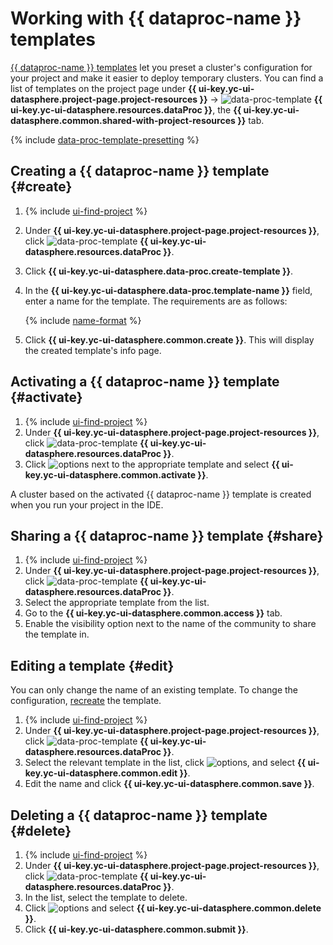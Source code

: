 # Working with {{ dataproc-name }} templates

[{{ dataproc-name }} templates](../concepts/data-proc-template.md) let you preset a cluster's configuration for your project and make it easier to deploy temporary clusters. You can find a list of templates on the project page under **{{ ui-key.yc-ui-datasphere.project-page.project-resources }}** → ![data-proc-template](../../_assets/datasphere/data-proc-template.svg) **{{ ui-key.yc-ui-datasphere.resources.dataProc }}**, the **{{ ui-key.yc-ui-datasphere.common.shared-with-project-resources }}** tab.

{% include [data-proc-template-presetting](../../_includes/datasphere/settings-for-dataproc.md) %}

## Creating a {{ dataproc-name }} template {#create}

1. {% include [ui-find-project](../../_includes/datasphere/ui-find-project.md) %}
1. Under **{{ ui-key.yc-ui-datasphere.project-page.project-resources }}**, click ![data-proc-template](../../_assets/datasphere/data-proc-template.svg) **{{ ui-key.yc-ui-datasphere.resources.dataProc }}**.
1. Click **{{ ui-key.yc-ui-datasphere.data-proc.create-template }}**.
1. In the **{{ ui-key.yc-ui-datasphere.data-proc.template-name }}** field, enter a name for the template. The requirements are as follows:

   {% include [name-format](../../_includes/name-format.md) %}

1. Click **{{ ui-key.yc-ui-datasphere.common.create }}**. This will display the created template's info page.

## Activating a {{ dataproc-name }} template {#activate}

1. {% include [ui-find-project](../../_includes/datasphere/ui-find-project.md) %}
1. Under **{{ ui-key.yc-ui-datasphere.project-page.project-resources }}**, click ![data-proc-template](../../_assets/datasphere/data-proc-template.svg) **{{ ui-key.yc-ui-datasphere.resources.dataProc }}**.
1. Click ![options](../../_assets/options.svg) next to the appropriate template and select **{{ ui-key.yc-ui-datasphere.common.activate }}**.

A cluster based on the activated {{ dataproc-name }} template is created when you run your project in the IDE.

## Sharing a {{ dataproc-name }} template {#share}

1. {% include [ui-find-project](../../_includes/datasphere/ui-find-project.md) %}
1. Under **{{ ui-key.yc-ui-datasphere.project-page.project-resources }}**, click ![data-proc-template](../../_assets/datasphere/data-proc-template.svg) **{{ ui-key.yc-ui-datasphere.resources.dataProc }}**.
1. Select the appropriate template from the list.
1. Go to the **{{ ui-key.yc-ui-datasphere.common.access }}** tab.
1. Enable the visibility option next to the name of the community to share the template in.

## Editing a template {#edit}

You can only change the name of an existing template. To change the configuration, [recreate](#create) the template.

1. {% include [ui-find-project](../../_includes/datasphere/ui-find-project.md) %}
1. Under **{{ ui-key.yc-ui-datasphere.project-page.project-resources }}**, click ![data-proc-template](../../_assets/datasphere/data-proc-template.svg) **{{ ui-key.yc-ui-datasphere.resources.dataProc }}**.
1. Select the relevant template in the list, click ![options](../../_assets/options.svg), and select **{{ ui-key.yc-ui-datasphere.common.edit }}**.
1. Edit the name and click **{{ ui-key.yc-ui-datasphere.common.save }}**.

## Deleting a {{ dataproc-name }} template {#delete}

1. {% include [ui-find-project](../../_includes/datasphere/ui-find-project.md) %}
1. Under **{{ ui-key.yc-ui-datasphere.project-page.project-resources }}**, click ![data-proc-template](../../_assets/datasphere/data-proc-template.svg) **{{ ui-key.yc-ui-datasphere.resources.dataProc }}**.
1. In the list, select the template to delete.
1. Click ![options](../../_assets/options.svg) and select **{{ ui-key.yc-ui-datasphere.common.delete }}**.
1. Click **{{ ui-key.yc-ui-datasphere.common.submit }}**.